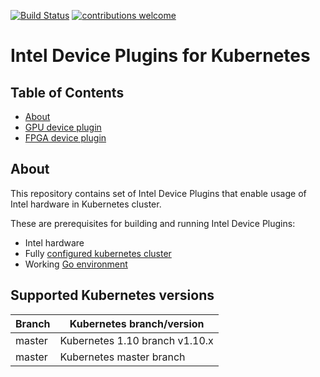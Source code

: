 [![Build Status](https://travis-ci.org/intel/intel-device-plugins-for-kubernetes.svg?branch=master)](https://travis-ci.org/intel/intel-device-plugins-for-kubernetes)
[![contributions welcome](https://img.shields.io/badge/contributions-welcome-brightgreen.svg?style=flat)](https://github.com/intel/intel-device-plugins-for-kubernetes/issues)

# Intel Device Plugins for Kubernetes

## Table of Contents

- [About](#about)
- [GPU device plugin](cmd/gpu_plugin/README.md)
- [FPGA device plugin](cmd/fpga_plugin/README.md)

## About

This repository contains set of Intel Device Plugins that enable usage of Intel hardware in Kubernetes cluster.

These are prerequisites for building and running Intel Device Plugins:

- Intel hardware
- Fully [configured kubernetes cluster]
- Working [Go environment]

## Supported Kubernetes versions

| Branch            | Kubernetes branch/version      |
|-------------------|--------------------------------|
| master            | Kubernetes 1.10 branch v1.10.x |
| master            | Kubernetes master branch       |

[Go environment]: https://golang.org/doc/install
[Configured Kubernetes cluster]: https://kubernetes.io/docs/setup/independent/create-cluster-kubeadm/

